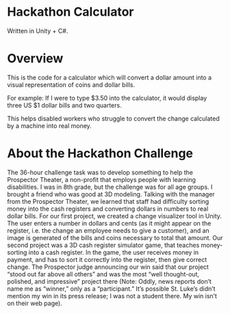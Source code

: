 # Hackathon Calculator
Written in Unity + C#.


# Overview

This is the code for a calculator which will convert a dollar amount into a visual representation of coins and dollar bills. 

For example: If I were to type $3.50 into the calculator, it would display three US $1 dollar bills and two quarters.

This helps disabled workers who struggle to convert the change calculated by a machine into real money.



# About the Hackathon Challenge
The 36-hour challenge task was to develop something to help the Prospector Theater, a non-profit that employs people with learning disabilities. I was in 8th grade, but the challenge was for all age groups. I brought a friend who was good at 3D modeling. Talking with the manager from the Prospector Theater, we learned that staff had difficulty sorting money into the cash registers and converting dollars in numbers to real dollar bills. For our first project, we created a change visualizer tool in Unity. The user enters a number in dollars and cents (as it might appear on the register, i.e. the change an employee needs to give a customer), and an image is generated of the bills and coins necessary to total that amount. Our second project was a 3D cash register simulator game, that teaches money-sorting into a cash register. In the game, the user receives money in payment, and has to sort it correctly into the register, then give correct change. The Prospector judge announcing our win said that our project “stood out far above all others” and was the most “well thought-out, polished, and impressive” project there
 (Note: Oddly, news reports don’t name me as “winner,”  only as a “participant.” It’s possible St. Luke’s didn’t mention my win in its press release; I was not a student there. My win isn’t on their web page).
